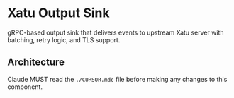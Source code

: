 # Xatu Output Sink

gRPC-based output sink that delivers events to upstream Xatu server with batching, retry logic, and TLS support.

## Architecture  
Claude MUST read the `./CURSOR.mdc` file before making any changes to this component.